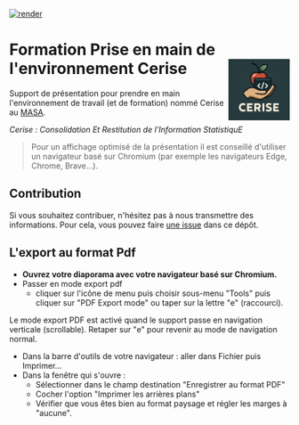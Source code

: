 <!-- badges: start -->
[![render](https://github.com/SSM-Agriculture/formation-rgonomie/actions/workflows/publish.yaml/badge.svg)](https://github.com/SSM-Agriculture/formation-rgonomie)
<!-- badges: end -->

# Formation Prise en main de l'environnement Cerise <img src="img/cerise_logo.png" width=110 align="right"/>

Support de présentation pour prendre en main l'environnement de travail (et de formation) nommé Cerise au [MASA](https://agriculture.gouv.fr/).

*Cerise : Consolidation Et Restitution de l'Information StatistiquE*

> Pour un affichage optimisé de la présentation il est conseillé d'utiliser un navigateur basé sur Chromium (par exemple les navigateurs Edge, Chrome, Brave...).


## Contribution

Si vous souhaitez contribuer, n'hésitez pas à nous transmettre des informations. Pour cela, vous pouvez faire [une issue](https://github.com/SSM-Agriculture/Formation-cerise/issues) dans ce dépôt.


## L'export au format Pdf

- **Ouvrez votre diaporama avec votre navigateur basé sur Chromium.**  
- Passer en mode export pdf  
  - cliquer sur l'icône de menu puis choisir sous-menu "Tools" puis cliquer sur "PDF Export mode" ou taper sur la lettre "e" (raccourci).  
  
Le mode export PDF est activé quand le support passe en navigation verticale (scrollable). Retaper sur "e" pour revenir au mode de navigation normal.  

- Dans la barre d'outils de votre navigateur : aller dans Fichier puis Imprimer...
- Dans la fenêtre qui s'ouvre :
  - Sélectionner dans le champ destination "Enregistrer au format PDF"
  - Cocher l'option "Imprimer les arrières plans"
  - Vérifier que vous êtes bien au format paysage et régler les marges à "aucune". 